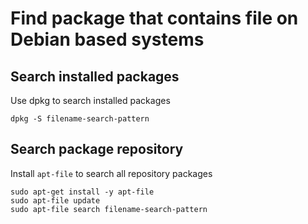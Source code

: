 # Find package that contains file on Debian based systems

## Search installed packages
Use dpkg to search installed packages
```
dpkg -S filename-search-pattern
```

## Search package repository
Install `apt-file` to search all repository packages
```
sudo apt-get install -y apt-file
sudo apt-file update
sudo apt-file search filename-search-pattern
```
